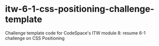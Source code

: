 # itw-6-1-css-positioning-challenge-template
Challenge template code for CodeSpace's ITW module 8: resume 6-1 challenge on CSS Positioning
